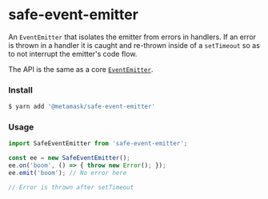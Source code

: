 # safe-event-emitter

An `EventEmitter` that isolates the emitter from errors in handlers. If an error is thrown in a handler it is caught and re-thrown inside of a `setTimeout` so as to not interrupt the emitter's code flow.

The API is the same as a core [`EventEmitter`](https://nodejs.org/api/events.html).

### Install

```bash
$ yarn add '@metamask/safe-event-emitter'
```

### Usage

```js
import SafeEventEmitter from 'safe-event-emitter';

const ee = new SafeEventEmitter();
ee.on('boom', () => { throw new Error(); });
ee.emit('boom'); // No error here

// Error is thrown after setTimeout
```

